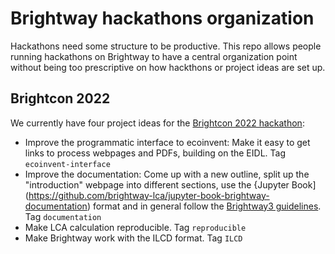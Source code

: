# Brightway hackathons organization

Hackathons need some structure to be productive. This repo allows people running hackathons on Brightway to have a central organization point without being too prescriptive on how hackthons or project ideas are set up.

## Brightcon 2022

We currently have four project ideas for the [Brightcon 2022 hackathon](https://2022.brightcon.link/hackathon):

* Improve the programmatic interface to ecoinvent: Make it easy to get links to process webpages and PDFs, building on the EIDL. Tag `ecoinvent-interface`
* Improve the documentation: Come up with a new outline, split up the "introduction" webpage into different sections, use the {Jupyter Book](https://github.com/brightway-lca/jupyter-book-brightway-documentation) format and in general follow the [Brightway3 guidelines](https://github.com/orgs/brightway-lca/projects/2). Tag `documentation`
* Make LCA calculation reproducible. Tag `reproducible`
* Make Brightway work with the ILCD format. Tag `ILCD`
